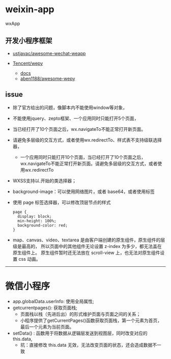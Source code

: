 # weixin-app
wxApp

>

## 开发小程序框架

- [ustjavac/awesome-wechat-weapp](https://github.com/justjavac/awesome-wechat-weapp)

- [Tencent/wepy](https://github.com/Tencent/wepy)
  - [docs](https://wepyjs.gitee.io/wepy-docs/)
  - [aben1188/awesome-wepy](https://github.com/aben1188/awesome-wepy)

>  
## issue

- 除了官方给出的问题，像脚本内不能使用window等对象，
    
- 不能使用jquery、zepto框架、一个应用同时只能打开5个页面，

- 当已经打开了10个页面之后，wx.navigateTo不能正常打开新页面。

- 请避免多层级的交互方式，或者使用wx.redirectTo、样式表不支持级联选择器，
  - 一个应用同时只能打开10个页面，当已经打开了10个页面之后，wx.navigateTo不能正常打开新页面。请避免多层级的交互方式，或者使用wx.redirectTo

- WXSS支持以.开始的类选择器；

- background-image：可以使用网络图片，或者 base64，或者使用<image/>标签
- 使用 page 标签选择器，可以修改顶层节点的样式
  ```
  page {
    display: block;
    min-height: 100%;
    background-color: red;
  }
  ```

- map、canvas、video、textarea 是由客户端创建的原生组件，原生组件的层级是最高的，
  所以页面中的其他组件无论设置 z-index 为多少，都无法盖在原生组件上。 
  原生组件暂时还无法放在 scroll-view 上，也无法对原生组件设置 css 动画。
  
  
---



# 微信小程序

* app.globalData.userInfo: 使用全局属性;
* getcurrentpages(): 获取页面栈;
  - 页面栈以栈（先进后出）的形式维护页面与页面之间的关系；  
  - 小程序提供了getCurrentPages()函数获取页面栈，第一个元素为首页，最后一个元素为当前页面。
* setData() : 函数用于将数据从逻辑层发送到视图层，同时改变对应的this.data,
  - 坑：直接修改 this.data 无效，无法改变页面的状态，还会造成数据不一致
